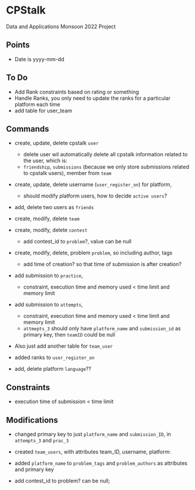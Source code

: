 # CPStalk

Data and Applications Monsoon 2022 Project

## Points

- Date is yyyy-mm-dd
  
## To Do

- Add Rank constraints based on rating or something
- Handle Ranks, you only need to update the ranks for a particular platform each time
- add table for user_team

## Commands

- create, update, delete cpstalk `user`
  - delete user wil automatically delete all cpstalk information related to the user, which is:
  - `friendship`, `submissions` (because we only store submissions related to cpstalk users), member from `team`
  
- create, update, delete username (`user_register_on`) for platform,
  - should modify platform users, how to decide `active users`?
  
- add, delete two users as `friends`

- create, modify, delete `team`

- create, modify, delete `contest`
  - add contest_id to `problem`?, value can be null
  
- create, modify, delete, problem `problem`, so including author, tags
  - add time of creation? so that time of submission is after creation?
  
- add submission to `practice`,
  - constraint, execution time and memory used < time limit and memory limit
- add submission to `attempts`,
  - constraint, execution time and memory used < time limit and memory limit
  - `attmepts_3` should only have `platform_name` and `submission_id` as primary key, then `teamID` could be null
- Also just add another table for `team_user`

- added ranks to `user_register_on`
- add, delete platform `language`??
  
## Constraints

- execution time of submission < time limit

## Modifications

- changed primary key to just `platform_name` and `submission_ID`, in `attempts_3` and `prac_3`

- created `team_users`, with attributes team_ID, username, platform:

- added `platform_name` to `problem_tags` and `problem_authors` as attributes and primary key

- add contest_id to problem? can be null;
  